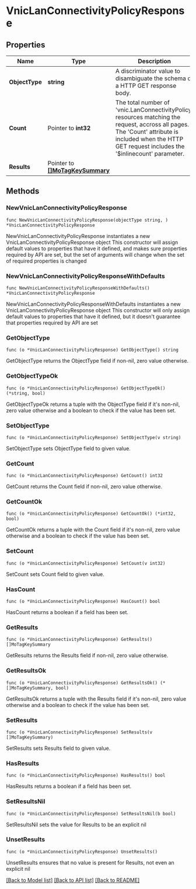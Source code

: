 # VnicLanConnectivityPolicyResponse

## Properties

Name | Type | Description | Notes
------------ | ------------- | ------------- | -------------
**ObjectType** | **string** | A discriminator value to disambiguate the schema of a HTTP GET response body. | 
**Count** | Pointer to **int32** | The total number of &#39;vnic.LanConnectivityPolicy&#39; resources matching the request, accross all pages. The &#39;Count&#39; attribute is included when the HTTP GET request includes the &#39;$inlinecount&#39; parameter. | [optional] 
**Results** | Pointer to [**[]MoTagKeySummary**](mo.TagKeySummary.md) |  | [optional] 

## Methods

### NewVnicLanConnectivityPolicyResponse

`func NewVnicLanConnectivityPolicyResponse(objectType string, ) *VnicLanConnectivityPolicyResponse`

NewVnicLanConnectivityPolicyResponse instantiates a new VnicLanConnectivityPolicyResponse object
This constructor will assign default values to properties that have it defined,
and makes sure properties required by API are set, but the set of arguments
will change when the set of required properties is changed

### NewVnicLanConnectivityPolicyResponseWithDefaults

`func NewVnicLanConnectivityPolicyResponseWithDefaults() *VnicLanConnectivityPolicyResponse`

NewVnicLanConnectivityPolicyResponseWithDefaults instantiates a new VnicLanConnectivityPolicyResponse object
This constructor will only assign default values to properties that have it defined,
but it doesn't guarantee that properties required by API are set

### GetObjectType

`func (o *VnicLanConnectivityPolicyResponse) GetObjectType() string`

GetObjectType returns the ObjectType field if non-nil, zero value otherwise.

### GetObjectTypeOk

`func (o *VnicLanConnectivityPolicyResponse) GetObjectTypeOk() (*string, bool)`

GetObjectTypeOk returns a tuple with the ObjectType field if it's non-nil, zero value otherwise
and a boolean to check if the value has been set.

### SetObjectType

`func (o *VnicLanConnectivityPolicyResponse) SetObjectType(v string)`

SetObjectType sets ObjectType field to given value.


### GetCount

`func (o *VnicLanConnectivityPolicyResponse) GetCount() int32`

GetCount returns the Count field if non-nil, zero value otherwise.

### GetCountOk

`func (o *VnicLanConnectivityPolicyResponse) GetCountOk() (*int32, bool)`

GetCountOk returns a tuple with the Count field if it's non-nil, zero value otherwise
and a boolean to check if the value has been set.

### SetCount

`func (o *VnicLanConnectivityPolicyResponse) SetCount(v int32)`

SetCount sets Count field to given value.

### HasCount

`func (o *VnicLanConnectivityPolicyResponse) HasCount() bool`

HasCount returns a boolean if a field has been set.

### GetResults

`func (o *VnicLanConnectivityPolicyResponse) GetResults() []MoTagKeySummary`

GetResults returns the Results field if non-nil, zero value otherwise.

### GetResultsOk

`func (o *VnicLanConnectivityPolicyResponse) GetResultsOk() (*[]MoTagKeySummary, bool)`

GetResultsOk returns a tuple with the Results field if it's non-nil, zero value otherwise
and a boolean to check if the value has been set.

### SetResults

`func (o *VnicLanConnectivityPolicyResponse) SetResults(v []MoTagKeySummary)`

SetResults sets Results field to given value.

### HasResults

`func (o *VnicLanConnectivityPolicyResponse) HasResults() bool`

HasResults returns a boolean if a field has been set.

### SetResultsNil

`func (o *VnicLanConnectivityPolicyResponse) SetResultsNil(b bool)`

 SetResultsNil sets the value for Results to be an explicit nil

### UnsetResults
`func (o *VnicLanConnectivityPolicyResponse) UnsetResults()`

UnsetResults ensures that no value is present for Results, not even an explicit nil

[[Back to Model list]](../README.md#documentation-for-models) [[Back to API list]](../README.md#documentation-for-api-endpoints) [[Back to README]](../README.md)


